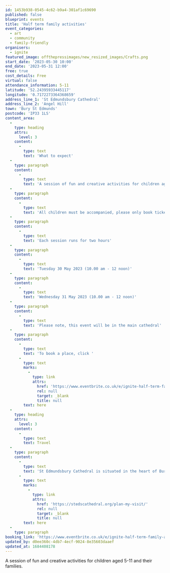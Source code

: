 ```yaml
---
id: 1453b938-0545-4c62-b9a4-301af1c69690
published: false
blueprint: events
title: 'Half term family activities'
event_categories:
  - art
  - community
  - family-friendly
organisers:
  - ignite
featured_image: offthepressimages/new_resized_images/Crafts.png
start_date: '2023-05-30 10:00'
end_date: '2023-05-31 12:00'
free: true
cost_details: Free
virtual: false
attendance_information: 5-11
latitude: '52.24395933445117'
longitude: '0.7172273364368659'
address_line_1: 'St Edmundsbury Cathedral'
address_line_2: 'Angel Hill'
town: 'Bury St Edmunds'
postcode: 'IP33 1LS'
content_area:
  -
    type: heading
    attrs:
      level: 3
    content:
      -
        type: text
        text: 'What to expect'
  -
    type: paragraph
    content:
      -
        type: text
        text: 'A session of fun and creative activities for children aged 5-11 and their families.'
  -
    type: paragraph
    content:
      -
        type: text
        text: 'All children must be accompanied, please only book tickets for the children attending. Arrival is flexible.'
  -
    type: paragraph
    content:
      -
        type: text
        text: 'Each session runs for two hours'
  -
    type: paragraph
    content:
      -
        type: text
        text: 'T﻿uesday 30 May 2023 (10.00 am - 12 noon)'
  -
    type: paragraph
    content:
      -
        type: text
        text: 'W﻿ednesday 31 May 2023 (10.00 am - 12 noon)'
  -
    type: paragraph
    content:
      -
        type: text
        text: 'P﻿lease note, this event will be in the main cathedral'
  -
    type: paragraph
    content:
      -
        type: text
        text: 'To book a place, click '
      -
        type: text
        marks:
          -
            type: link
            attrs:
              href: 'https://www.eventbrite.co.uk/e/ignite-half-term-family-activities-2023-tickets-626112388007'
              rel: null
              target: _blank
              title: null
        text: here
  -
    type: heading
    attrs:
      level: 3
    content:
      -
        type: text
        text: Travel
  -
    type: paragraph
    content:
      -
        type: text
        text: 'St Edmundsbury Cathedral is situated in the heart of Bury St Edmunds. For details on how to get there by bike, train or car, click '
      -
        type: text
        marks:
          -
            type: link
            attrs:
              href: 'https://stedscathedral.org/plan-my-visit/'
              rel: null
              target: _blank
              title: null
        text: here
  -
    type: paragraph
booking_link: 'https://www.eventbrite.co.uk/e/ignite-half-term-family-activities-2023-tickets-626112388007'
updated_by: d0ee360c-4db7-4ecf-9024-8e35603daaef
updated_at: 1684408178
---
```

A session of fun and creative activities for children aged 5-11 and their families.